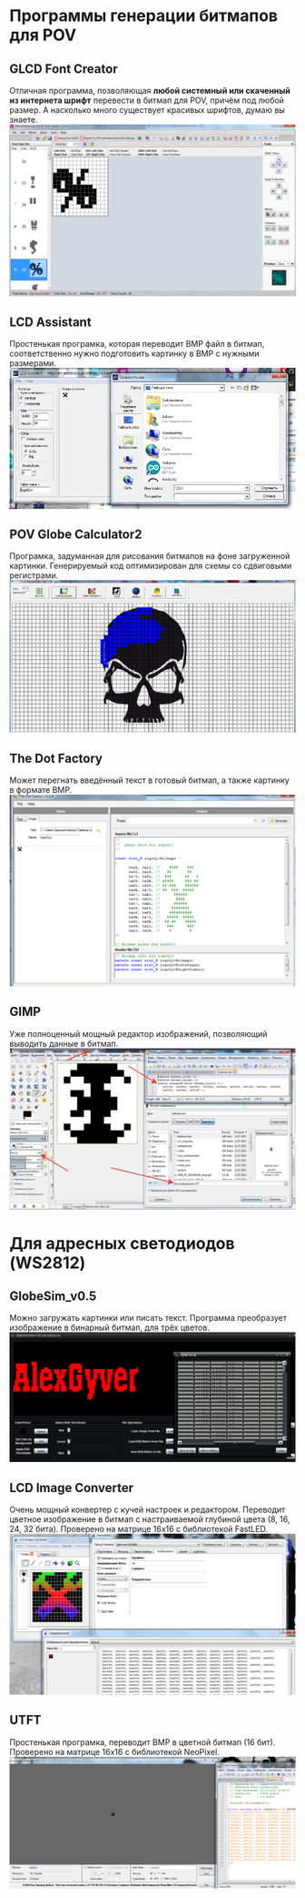 # Программы генерации битмапов для POV

## GLCD Font Creator
Отличная программа, позволяющая **любой системный или скаченный из интернета шрифт** перевести в битмап для POV, причём под любой размер. А насколько много существует красивых шрифтов, думаю вы знаете.
![](https://github.com/AlexGyver/POV_Serial/blob/master/Bitmap%20converters/GLCD_Font_Creator/GLCD.png)

## LCD Assistant
Простенькая програмка, которая переводит BMP файл в битмап, соответственно нужно подготовить картинку в BMP с нужными размерами.
![](https://github.com/AlexGyver/POV_Serial/blob/master/Bitmap%20converters/LCDAssistant/LCDAssistant.png)

## POV Globe Calculator2
Програмка, задуманная для рисования битмапов на фоне загруженной картинки. Генерируемый код оптимизирован для схемы со сдвиговыми регистрами.
![](https://github.com/AlexGyver/POV_Serial/blob/master/Bitmap%20converters/POV_Globe_Calculator2/POV_Globe_Calculator2.png)

## The Dot Factory
Может перегнать введённый текст в готовый битмап, а также картинку в формате BMP.
![](https://github.com/AlexGyver/POV_Serial/blob/master/Bitmap%20converters/TheDotFactory/TheDotFactory.png)

## GIMP
Уже полноценный мощный редактор изображений, позволяющий выводить данные в битмап.
![](https://github.com/AlexGyver/POV_Serial/blob/master/Bitmap%20converters/GIMP/GIMP.jpg)

# Для адресных светодиодов (WS2812)

## GlobeSim_v0.5
Можно загружать картинки или писать текст. Программа преобразует изображение в бинарный битмап, для трёх цветов.
![](https://github.com/AlexGyver/POV_Serial/blob/master/Bitmap%20converters/%D0%94%D0%BB%D1%8F%20%D0%B0%D0%B4%D1%80%D0%B5%D1%81%D0%BD%D1%8B%D1%85%20%D1%81%D0%B2%D0%B5%D1%82%D0%BE%D0%B4%D0%B8%D0%BE%D0%B4%D0%BE%D0%B2/GlobeSim_v0.5/GlobeSimulator.png)

## LCD Image Converter
Очень мощный конвертер с кучей настроек и редактором. Переводит цветное изображение в битмап с настраиваемой глубиной цвета (8, 16, 24, 32 бита). Проверено на матрице 16х16 с библиотекой FastLED.
![](https://github.com/AlexGyver/POV_Serial/blob/master/Bitmap%20converters/%D0%94%D0%BB%D1%8F%20%D0%B0%D0%B4%D1%80%D0%B5%D1%81%D0%BD%D1%8B%D1%85%20%D1%81%D0%B2%D0%B5%D1%82%D0%BE%D0%B4%D0%B8%D0%BE%D0%B4%D0%BE%D0%B2/lcd-image-converter%20(fastLED)/lcd-image-converter.png)

## UTFT
Простенькая програмка, переводит BMP в цветной битмап (16 бит). Проверено на матрице 16х16 с библиотекой NeoPixel.
![](https://github.com/AlexGyver/POV_Serial/blob/master/Bitmap%20converters/%D0%94%D0%BB%D1%8F%20%D0%B0%D0%B4%D1%80%D0%B5%D1%81%D0%BD%D1%8B%D1%85%20%D1%81%D0%B2%D0%B5%D1%82%D0%BE%D0%B4%D0%B8%D0%BE%D0%B4%D0%BE%D0%B2/UTFT%20(NeoPixel)/UTFT%20(NeoPixel).png)